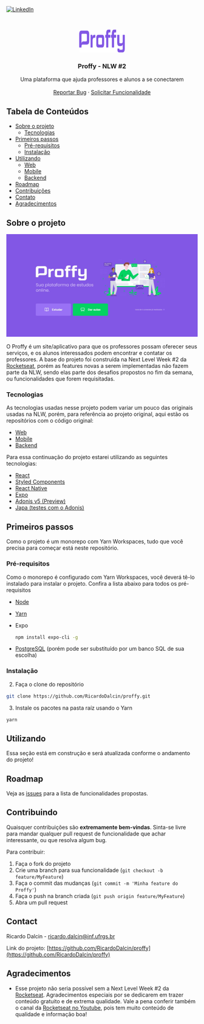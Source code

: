 [![LinkedIn][linkedin-shield]][linkedin-url]

<br />
<p align="center">
  <a href="https://github.com/RicardoDalcin/proffy">
    <img src="images/logo.svg" alt="Logo" width="120" height="60">
  </a>

  <h3 align="center">Proffy - NLW #2</h3>

  <p align="center">
    Uma plataforma que ajuda professores e alunos a se conectarem
    <br />
    <br />
    <a href="https://github.com/RicardoDalcin/proffy/issues">Reportar Bug</a>
    ·
    <a href="https://github.com/RicardoDalcin/proffy/issues">Solicitar Funcionalidade</a>
  </p>
</p>

<!-- TABLE OF CONTENTS -->

## Tabela de Conteúdos

- [Sobre o projeto](#sobre-o-projeto)
  - [Tecnologias](#tecnologias)
- [Primeiros passos](#primeiros-passos)
  - [Pré-requisitos](#pré-requisitos)
  - [Instalação](#instalação)
- [Utilizando](#utilizando)
  - [Web](#utilizando)
  - [Mobile](#utilizando)
  - [Backend](#utilizando)
- [Roadmap](#roadmap)
- [Contribuições](#contributing)
- [Contato](#contact)
- [Agradecimentos](#agradecimentos)

<!-- ABOUT THE PROJECT -->

## Sobre o projeto

[![Product Name Screen Shot][product-screenshot]]()

O Proffy é um site/aplicativo para que os professores possam oferecer seus serviços, e os alunos interessados podem encontrar e contatar os professores. A base do projeto foi construída na Next Level Week #2 da <a href="https://rocketseat.com.br">Rocketseat</a>, porém as features novas a serem implementadas não fazem parte da NLW, sendo elas parte dos desafios propostos no fim da semana, ou funcionalidades que forem requisitadas.

### Tecnologias

As tecnologias usadas nesse projeto podem variar um pouco das originais usadas na NLW, porém, para referência ao projeto original, aqui estão os repositórios com o código original:

- [Web](https://github.com/RicardoDalcin/proffy-web)
- [Mobile](https://github.com/RicardoDalcin/proffy-mobile)
- [Backend](https://github.com/RicardoDalcin/proffy-backend)

Para essa continuação do projeto estarei utilizando as seguintes tecnologias:

- [React](https://pt-br.reactjs.org)
- [Styled Components](https://styled-components.com/docs)
- [React Native](https://reactnative.dev)
- [Expo](https://expo.io/learn)
- [Adonis v5 (Preview)](https://preview.adonisjs.com)
- [Japa (testes com o Adonis)](https://github.com/thetutlage/japa)

<!-- GETTING STARTED -->

## Primeiros passos

Como o projeto é um monorepo com Yarn Workspaces, tudo que você precisa para começar está neste repositório.

### Pré-requisitos

Como o monorepo é configurado com Yarn Workspaces, você deverá tê-lo instalado para instalar o projeto. Confira a lista abaixo para todos os pré-requisitos

- [Node](https://nodejs.org/en/)
- [Yarn](https://yarnpkg.com/getting-started/install)
- Expo

  ```sh
  npm install expo-cli -g
  ```

- [PostgreSQL](https://www.postgresql.org/download/) (porém pode ser substituído por um banco SQL de sua escolha)

### Instalação

2. Faça o clone do repositório

```sh
git clone https://github.com/RicardoDalcin/proffy.git
```

3. Instale os pacotes na pasta raíz usando o Yarn

```sh
yarn
```

<!-- USAGE EXAMPLES -->

## Utilizando

Essa seção está em construção e será atualizada conforme o andamento do projeto!

<!-- ROADMAP -->

## Roadmap

Veja as [issues](https://github.com/RicardoDalcin/proffy/issues) para a lista de funcionalidades propostas.

<!-- CONTRIBUTING -->

## Contribuindo

Quaisquer contribuições são **extremamente bem-vindas**. Sinta-se livre para mandar qualquer pull request de funcionalidade que achar interessante, ou que resolva algum bug.

Para contribuir:

1. Faça o fork do projeto
2. Crie uma branch para sua funcionalidade (`git checkout -b feature/MyFeature`)
3. Faça o commit das mudanças (`git commit -m 'Minha feature do Proffy'`)
4. Faça o push na branch criada (`git push origin feature/MyFeature`)
5. Abra um pull request

<!-- LICENSE

## License

Distributed under the MIT License. See `LICENSE` for more information. -->

<!-- CONTACT -->

## Contact

<!-- Ricardo Dalcin - [@your_twitter](https://twitter.com/your_username) - email@example.com -->

Ricardo Dalcin - ricardo.dalcin@inf.ufrgs.br

Link do projeto: [https://github.com/RicardoDalcin/proffy](https://github.com/RicardoDalcin/proffy)

<!-- ACKNOWLEDGEMENTS -->

## Agradecimentos

- Esse projeto não seria possível sem a Next Level Week #2 da [Rocketseat](https://rocketseat.com.br). Agradecimentos especiais por se dedicarem em trazer conteúdo gratuito e de extrema qualidade. Vale a pena conferir também o canal da [Rocketseat no Youtube](https://www.youtube.com/channel/UCSfwM5u0Kce6Cce8_S72olg), pois tem muito conteúdo de qualidade e informação boa!

[linkedin-shield]: https://img.shields.io/badge/-LinkedIn-black.svg?style=flat-square&logo=linkedin&colorB=555
[linkedin-url]: https://linkedin.com/in/RicardoDalcin
[product-screenshot]: images/landing_image.jpg
